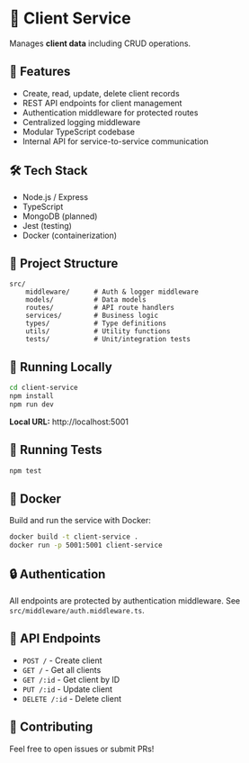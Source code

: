 # 👥 Client Service

Manages **client data** including CRUD operations.

## 📌 Features

- Create, read, update, delete client records
- REST API endpoints for client management
- Authentication middleware for protected routes
- Centralized logging middleware
- Modular TypeScript codebase
- Internal API for service-to-service communication

## 🛠 Tech Stack

- Node.js / Express
- TypeScript
- MongoDB (planned)
- Jest (testing)
- Docker (containerization)

## 📂 Project Structure

```
src/
    middleware/      # Auth & logger middleware
    models/          # Data models
    routes/          # API route handlers
    services/        # Business logic
    types/           # Type definitions
    utils/           # Utility functions
    tests/           # Unit/integration tests
```

## 🚀 Running Locally

```bash
cd client-service
npm install
npm run dev
```

**Local URL:** http://localhost:5001

## 🧪 Running Tests

```bash
npm test
```

## 🐳 Docker

Build and run the service with Docker:

```bash
docker build -t client-service .
docker run -p 5001:5001 client-service
```

## 🔒 Authentication

All endpoints are protected by authentication middleware. See `src/middleware/auth.middleware.ts`.

## 📖 API Endpoints

- `POST /` - Create client
- `GET /` - Get all clients
- `GET /:id` - Get client by ID
- `PUT /:id` - Update client
- `DELETE /:id` - Delete client

## 🤝 Contributing

Feel free to open issues or submit PRs!
